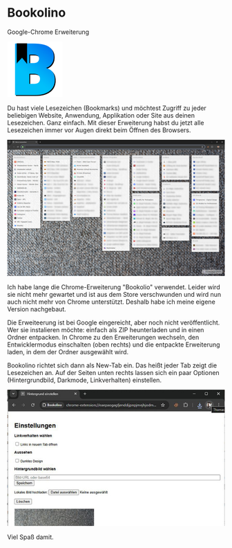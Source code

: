 # Bookolino
Google-Chrome Erweiterung

![Logo](https://github.com/135Stereofeld/Bookolino/blob/main/_Brand/symbol.png)

Du hast viele Lesezeichen (Bookmarks) und möchtest Zugriff zu jeder beliebigen Website, Anwendung, Applikation oder Site aus deinen Lesezeichen. Ganz einfach. Mit dieser Erweiterung habst du jetzt alle Lesezeichen immer vor Augen direkt beim Öffnen des Browsers.

![Screenshot01](https://github.com/135Stereofeld/Bookolino/blob/main/_Brand/Screenshot01.jpg)

Ich habe lange die Chrome-Erweiterung "Bookolio" verwendet. Leider wird sie nicht mehr gewartet und ist aus dem Store verschwunden und wird nun auch nicht mehr von Chrome unterstützt. Deshalb habe ich meine eigene Version nachgebaut.

Die Erweiteerung ist bei Google eingereicht, aber noch nicht veröffentlicht. Wer sie instalieren möchte: einfach als ZIP heunterladen und in einen Ordner entpacken. In Chrome zu den Erweiterungen wechseln, den Entwicklermodus einschalten (oben rechts) und die entpackte Erweiterung laden, in dem der Ordner ausgewählt wird.

Bookolino richtet sich dann als New-Tab ein. Das heißt jeder Tab zeigt die Lesezeichen an. Auf der Seiten unten rechts lassen sich ein paar Optionen (Hintergrundbild, Darkmode, Linkverhalten) einstellen.

![Screenshot02](https://github.com/135Stereofeld/Bookolino/blob/main/_Brand/Screenshot02.jpg)

Viel Spaß damit.
